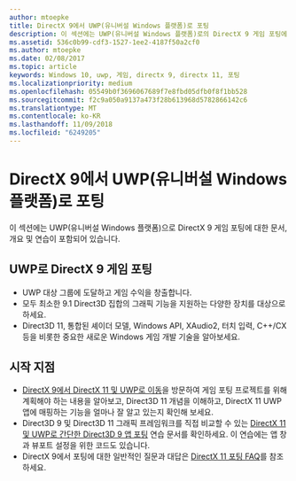 ```yaml
---
author: mtoepke
title: DirectX 9에서 UWP(유니버설 Windows 플랫폼)로 포팅
description: 이 섹션에는 UWP(유니버설 Windows 플랫폼)로의 DirectX 9 게임 포팅에 대한 문서, 개요 및 연습이 포함되어 있습니다.
ms.assetid: 536c0b99-cdf3-1527-1ee2-4187f50a2cf0
ms.author: mtoepke
ms.date: 02/08/2017
ms.topic: article
keywords: Windows 10, uwp, 게임, directx 9, directx 11, 포팅
ms.localizationpriority: medium
ms.openlocfilehash: 05549b0f3696067689f7e8fbd05dfb0f8f1bb528
ms.sourcegitcommit: f2c9a050a9137a473f28b613968d5782866142c6
ms.translationtype: MT
ms.contentlocale: ko-KR
ms.lasthandoff: 11/09/2018
ms.locfileid: "6249205"
---
```

# <a name="port-from-directx-9-to-universal-windows-platform-uwp"></a>DirectX 9에서 UWP(유니버설 Windows 플랫폼)로 포팅



이 섹션에는 UWP(유니버설 Windows 플랫폼)으로 DirectX 9 게임 포팅에 대한 문서, 개요 및 연습이 포함되어 있습니다.

##  <a name="port-your-directx-9-game-to-uwp"></a>UWP로 DirectX 9 게임 포팅


-   UWP 대상 그룹에 도달하고 게임 수익을 창출합니다.
-   모두 최소한 9.1 Direct3D 집합의 그래픽 기능을 지원하는 다양한 장치를 대상으로 하세요.
-   Direct3D 11, 통합된 셰이더 모델, Windows API, XAudio2, 터치 입력, C++/CX 등을 비롯한 중요한 새로운 Windows 게임 개발 기술을 알아보세요.

## <a name="where-do-i-start"></a>시작 지점


-   [DirectX 9에서 DirectX 11 및 UWP로 이동](porting-considerations.md)을 방문하여 게임 포팅 프로젝트를 위해 계획해야 하는 내용을 알아보고, Direct3D 11 개념을 이해하고, DirectX 11 UWP 앱에 매핑하는 기능을 얼마나 잘 알고 있는지 확인해 보세요.
-   Direct3D 9 및 Direct3D 11 그래픽 프레임워크를 직접 비교할 수 있는 [DirectX 11 및 UWP로 간단한 Direct3D 9 앱 포팅](walkthrough--simple-port-from-direct3d-9-to-11-1.md) 연습 문서를 확인하세요. 이 연습에는 앱 창과 뷰포트 설정을 위한 코드도 있습니다.
-   DirectX 9에서 포팅에 대한 일반적인 질문과 대답은 [DirectX 11 포팅 FAQ](directx-porting-faq.md)를 참조하세요.

 

 




